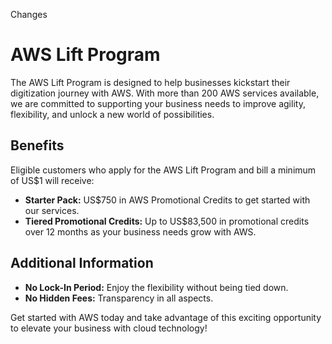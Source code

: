 Changes
# AWS Lift Program

The AWS Lift Program is designed to help businesses kickstart their digitization journey with AWS. With more than 200 AWS services available, we are committed to supporting your business needs to improve agility, flexibility, and unlock a new world of possibilities.

## Benefits

Eligible customers who apply for the AWS Lift Program and bill a minimum of US$1 will receive:

- **Starter Pack:** US$750 in AWS Promotional Credits to get started with our services.
- **Tiered Promotional Credits:** Up to US$83,500 in promotional credits over 12 months as your business needs grow with AWS.

## Additional Information

- **No Lock-In Period:** Enjoy the flexibility without being tied down.
- **No Hidden Fees:** Transparency in all aspects.

Get started with AWS today and take advantage of this exciting opportunity to elevate your business with cloud technology!
